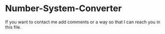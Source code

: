 # Number-System-Converter
If you want to contact me add comments or a way so that I can reach you in this file.
